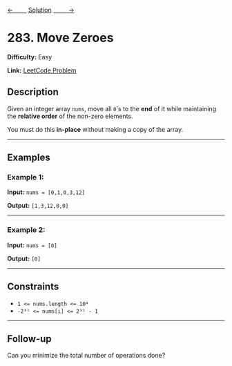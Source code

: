 [<-&nbsp;&nbsp;&nbsp;&nbsp;&nbsp;&nbsp;&nbsp;&nbsp;](../15.%203Sum/statement.md)
[Solution](283.%20Move%20Zeroes/solution.js)
[&nbsp;&nbsp;&nbsp;&nbsp;&nbsp;&nbsp;&nbsp;&nbsp; ->](../20.%20Valid%20Parentheses/statement.md)

# 283. Move Zeroes

**Difficulty:** Easy

**Link:** [LeetCode Problem](https://leetcode.com/problems/move-zeroes/)

## Description

Given an integer array `nums`, move all `0`'s to the **end** of it while maintaining the **relative order** of the non-zero elements.

You must do this **in-place** without making a copy of the array.

---

## Examples

### Example 1:

**Input:**
`nums = [0,1,0,3,12]`

**Output:**
`[1,3,12,0,0]`

---

### Example 2:

**Input:**
`nums = [0]`

**Output:**
`[0]`

---

## Constraints

- `1 <= nums.length <= 10⁴`
- `-2³¹ <= nums[i] <= 2³¹ - 1`

---

## Follow-up

Can you minimize the total number of operations done?
